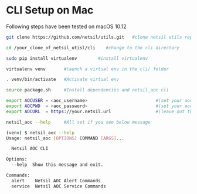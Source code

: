 # CLI Setup on Mac
Following steps have been tested on macOS 10.12

``` bash 
git clone https://github.com/netsil/utils.git   #clone netsil utils repo
```
``` bash
cd /your_clone_of_netsil_utisl/cli    #change to the cli directory
```

``` bash 
sudo pip install virtualenv        #install virtualenv
```
```bash 
virtualenv venv       #launch a virtual env in the cli/ folder
```

```bash
. venv/bin/activate   #Activate virtual env
```
```bash
source package.sh     #Install dependencies and netsil_aoc cli
```
``` bash
export AOCUSER = <aoc_username>                          #(set your aoc username)
export AOCPWD  = <aoc_password>                          #(set your aoc password) 
export AOCURL  = https://your.netsil.url                 #(leave out the end '/')
```
``` bash
netsil_aoc --help     #All set if you see below message

(venv) $ netsil_aoc --help
Usage: netsil_aoc [OPTIONS] COMMAND [ARGS]...

  Netsil AOC CLI

Options:
  --help  Show this message and exit.

Commands:
  alert    Netsil AOC Alert Commands
  service  Netsil AOC Service Commands
```


